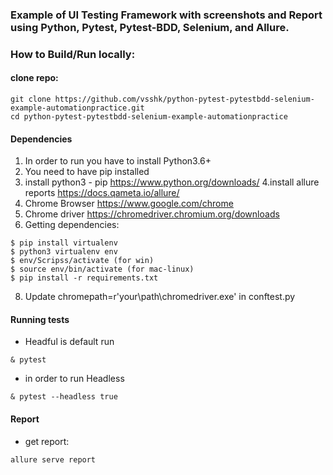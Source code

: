 ### Example of UI Testing Framework with screenshots and Report using Python, Pytest, Pytest-BDD,  Selenium, and Allure.
### How to Build/Run locally:
#### clone repo:
```
git clone https://github.com/vsshk/python-pytest-pytestbdd-selenium-example-automationpractice.git
cd python-pytest-pytestbdd-selenium-example-automationpractice
```
#### Dependencies 
1. In order to run you have to install Python3.6+
2. You need to have pip installed
3. install python3 - pip  https://www.python.org/downloads/
4.install allure reports https://docs.qameta.io/allure/ 
5. Chrome Browser https://www.google.com/chrome
6. Chrome driver https://chromedriver.chromium.org/downloads
7. Getting dependencies:
```
$ pip install virtualenv
$ python3 virtualenv env
$ env/Scripss/activate (for win)
$ source env/bin/activate (for mac-linux)
$ pip install -r requirements.txt
```

8. Update chromepath=r'your\path\chromedriver.exe'  in conftest.py 
#### Running  tests
* Headful is default run
```
& pytest 
```
* in order to run Headless 
```
& pytest --headless true
```
#### Report
* get report:
```
allure serve report
```
